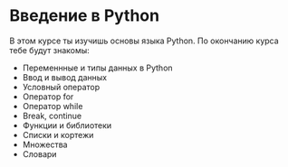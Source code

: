 # Введение в Python    
В этом курсе ты изучишь основы языка Python. По окончанию курса тебе будут знакомы:
- Переменнные и типы данных в Python
- Ввод и вывод данных 
- Условный оператор
- Оператор for 
- Оператор while  
- Break, continue  
- Функции и библиотеки 
- Списки и кортежи  
- Множества  
- Словари  

